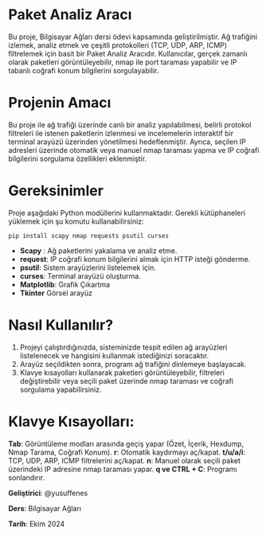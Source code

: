 # Paket Analiz Aracı

Bu proje, Bilgisayar Ağları dersi ödevi kapsamında geliştirilmiştir.
Ağ trafiğini izlemek, analiz etmek ve çeşitli protokolleri (TCP, UDP, ARP, ICMP) filtrelemek için basit bir Paket Analiz Aracıdır.
Kullanıcılar, gerçek zamanlı olarak paketleri görüntüleyebilir, nmap ile port taraması yapabilir ve IP tabanlı coğrafi konum bilgilerini sorgulayabilir.

# Projenin Amacı
Bu proje ile ağ trafiği üzerinde canlı bir analiz yapılabilmesi, belirli protokol filtreleri ile istenen paketlerin izlenmesi ve incelemelerin interaktif bir terminal arayüzü üzerinden yönetilmesi hedeflenmiştir. Ayrıca, seçilen IP adresleri üzerinde otomatik veya manuel nmap taraması yapma ve IP coğrafi bilgilerini sorgulama özellikleri eklenmiştir.

# Gereksinimler
Proje aşağıdaki Python modüllerini kullanmaktadır. Gerekli kütüphaneleri yüklemek için şu komutu kullanabilirsiniz:
```
pip install scapy nmap requests psutil curses
```
- <b>Scapy</b> : Ağ paketlerini yakalama ve analiz etme.
- <b>request</b>: IP coğrafi konum bilgilerini almak için HTTP isteği gönderme.
- <b>psutil</b>: Sistem arayüzlerini listelemek için.
- <b>curses</b>: Terminal arayüzü oluşturma.
- <b>Matplotlib</b>: Grafik Çıkartma
- <b>Tkinter</b> Görsel arayüz

# Nasıl Kullanılır?
1. Projeyi çalıştırdığınızda, sisteminizde tespit edilen ağ arayüzleri listelenecek ve hangisini kullanmak istediğinizi soracaktır.
2. Arayüz seçildikten sonra, program ağ trafiğini dinlemeye başlayacak.
3. Klavye kısayolları kullanarak paketleri görüntüleyebilir, filtreleri değiştirebilir veya seçili paket üzerinde nmap taraması ve coğrafi sorgulama yapabilirsiniz.

# Klavye Kısayolları:
 <b>Tab</b>: Görüntüleme modları arasında geçiş yapar (Özet, İçerik, Hexdump, Nmap Tarama, Coğrafi Konum).
 <b>r</b>: Otomatik kaydırmayı aç/kapat.
 <b>t/u/a/i</b>: TCP, UDP, ARP, ICMP filtrelerini aç/kapat.
 <b>n</b>: Manuel olarak seçili paket üzerindeki IP adresine nmap taraması yapar.
 <b>q ve CTRL + C</b>: Programı sonlandırır.




<b>Geliştirici</b>: @yusuffenes

<b>Ders</b>: Bilgisayar Ağları

<b>Tarih</b>: Ekim 2024
